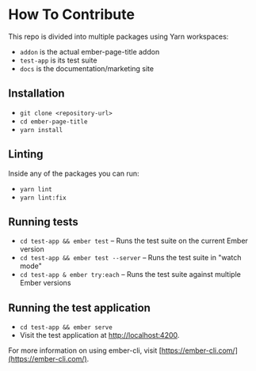 # How To Contribute

This repo is divided into multiple packages using Yarn workspaces:

- `addon` is the actual ember-page-title addon
- `test-app` is its test suite
- `docs` is the documentation/marketing site

## Installation

- `git clone <repository-url>`
- `cd ember-page-title`
- `yarn install`

## Linting

Inside any of the packages you can run:

- `yarn lint`
- `yarn lint:fix`

## Running tests

- `cd test-app && ember test` – Runs the test suite on the current Ember version
- `cd test-app && ember test --server` – Runs the test suite in "watch mode"
- `cd test-app & ember try:each` – Runs the test suite against multiple Ember versions

## Running the test application

- `cd test-app && ember serve`
- Visit the test application at [http://localhost:4200](http://localhost:4200).

For more information on using ember-cli, visit [https://ember-cli.com/](https://ember-cli.com/).
